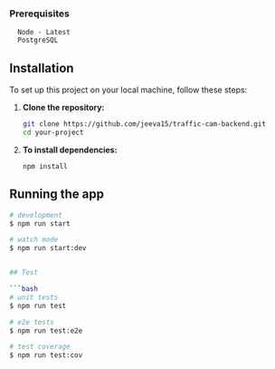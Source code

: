### 
### Prerequisites

      Node - Latest
      PostgreSQL

## Installation

To set up this project on your local machine, follow these steps:

1. **Clone the repository:**

   ```bash
   git clone https://github.com/jeeva15/traffic-cam-backend.git
   cd your-project
   ```

2. **To install dependencies:**

   `npm install`


## Running the app

```bash
# development
$ npm run start

# watch mode
$ npm run start:dev


## Test

```bash
# unit tests
$ npm run test

# e2e tests
$ npm run test:e2e

# test coverage
$ npm run test:cov
```

